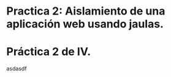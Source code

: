 Practica 2: Aislamiento de una aplicación web usando jaulas.
=========

Práctica 2 de IV.
=======================================
asdasdf
